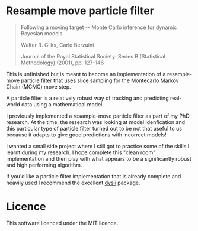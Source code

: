 
# Resample move particle filter

> Following a moving target -- Monte Carlo inference for dynamic Bayesian models
>
> Walter R. Gilks, Carlo Berzuini
>
> Journal of the Royal Statistical Society: Series B (Statistical Methodology) (2001), pp. 127-146

This is unfinished but is meant to become an implementation of a resample-move particle filter
that uses slice sampling for the Montecarlo Markov Chain (MCMC) move step. 

A particle filter is a relatively robust way of tracking and predicting real-world data using 
a mathematical model.

I previously implemented a resample-move particle filter as part of my PhD research. At the time, the
research was looking at model idenfication and this particular type of particle filter turned out 
to be not that useful to us because it adapts to give good predictions with incorrect models!

I wanted a small side project where I still got to practice some of the skills I learnt during
my research. I hope complete this "clean room" implementation and then play with what
appears to be a significantly robust and high performing algorithm.

If you'd like a particle filter implementation that is already complete and heavily used I 
recommend the excellent [dysii](http://www.indii.org/research/dysii) package.

# Licence

This software licenced under the MIT licence.
